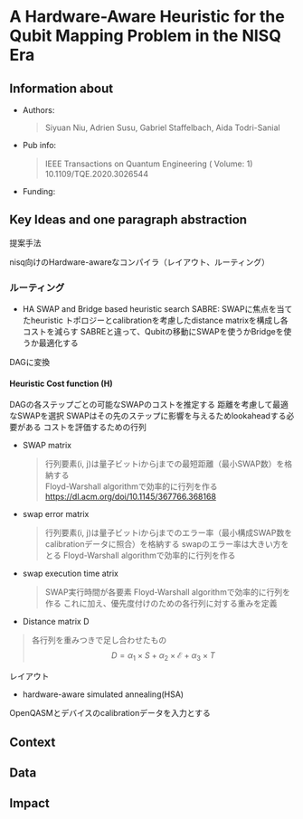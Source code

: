 # A Hardware-Aware Heuristic for the Qubit Mapping Problem in the NISQ Era

## Information about
- Authors: 
  > Siyuan Niu, Adrien Susu, Gabriel Staffelbach, Aida Todri-Sanial
- Pub info:
  > IEEE Transactions on Quantum Engineering ( Volume: 1)　<br>
  > 10.1109/TQE.2020.3026544
- Funding:
  > 

## Key Ideas and one paragraph abstraction


提案手法

nisq向けのHardware-awareなコンパイラ（レイアウト、ルーティング）

### ルーティング
- HA SWAP and Bridge based heuristic search
SABRE: SWAPに焦点を当てたheuristic
トポロジーとcalibrationを考慮したdistance matrixを構成し各コストを減らす
SABREと違って、Qubitの移動にSWAPを使うかBridgeを使うか最適化する

DAGに変換

#### Heuristic Cost function (H)
DAGの各ステップごとの可能なSWAPのコストを推定する
距離を考慮して最適なSWAPを選択
SWAPはその先のステップに影響を与えるためlookaheadする必要がある
コストを評価するための行列
- SWAP matrix
  > 行列要素(i, j)は量子ビットiからjまでの最短距離（最小SWAP数）を格納する <br>
  > Floyd-Warshall algorithmで効率的に行列を作る
  > https://dl.acm.org/doi/10.1145/367766.368168
- swap error matrix
  > 行列要素(i, j)は量子ビットiからjまでのエラー率（最小構成SWAP数をcalibrationデータに照合）を格納する
  > swapのエラー率は大きい方をとる
  > Floyd-Warshall algorithmで効率的に行列を作る
- swap execution time atrix
  >  SWAP実行時間が各要素
  >  Floyd-Warshall algorithmで効率的に行列を作る 
これに加え、優先度付けのための各行列に対する重みを定義

- Distance matrix D
> 各行列を重みつきで足し合わせたもの <br>
> $$D=\alpha_{1} \times S+\alpha_{2} \times \mathcal{E}+\alpha_{3} \times T$$

レイアウト
- hardware-aware simulated annealing(HSA)

OpenQASMとデバイスのcalibrationデータを入力とする


## Context

## Data

## Impact
